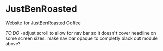 # JustBenRoasted
Website for JustBenRoasted Coffee


*TO DO*
-adjust scroll to allow for nav bar so it doesn't cover headline on some screen sizes. make nav bar opaque to completly black out module above?
